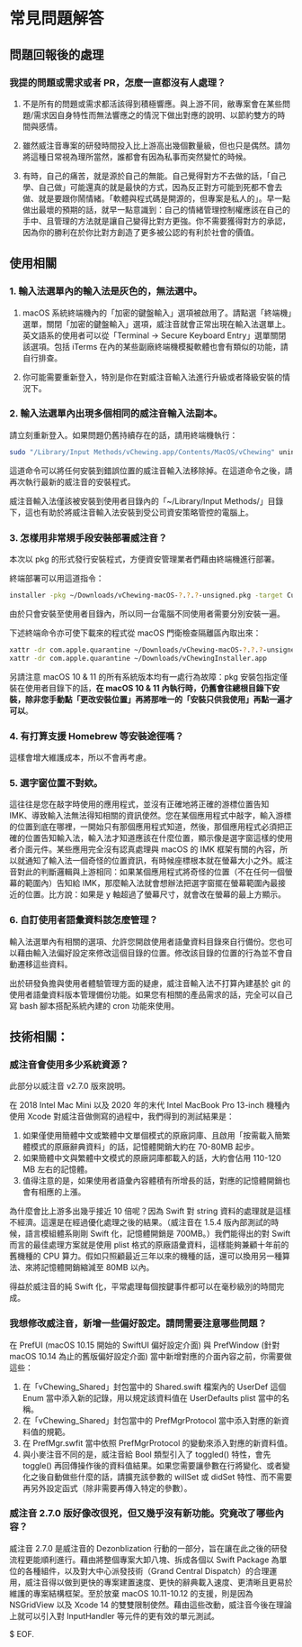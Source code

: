 # 常見問題解答

## 問題回報後的處理

### 我提的問題或需求或者 PR，怎麼一直都沒有人處理？

1. 不是所有的問題或需求都活該得到積極響應。與上游不同，敝專案會在某些問題/需求因自身特性而無法響應之的情況下做出對應的說明、以節約雙方的時間與感情。

2. 雖然威注音專案的研發時間投入比上游高出幾個數量級，但也只是偶然。請勿將這種日常視為理所當然，誰都會有因為私事而突然變忙的時候。

3. 有時，自己的痛苦，就是源於自己的無能。自己覺得對方不去做的話，「自己學、自己做」可能還真的就是最快的方式，因為反正對方可能到死都不會去做、就是要跟你鬧情緒。「軟體與程式碼是開源的，但專案是私人的」。早一點做出最壞的預期的話，就早一點意識到：自己的情緒管理控制權應該在自己的手中、且管理的方法就是讓自己變得比對方更強。你不需要獲得對方的承認，因為你的勝利在於你比對方創造了更多被公認的有利於社會的價值。

## 使用相關

### 1. 輸入法選單內的輸入法是灰色的，無法選中。

1. macOS 系統終端機內的「加密的鍵盤輸入」選項被啟用了。請點選「終端機」選單，關閉「加密的鍵盤輸入」選項，威注音就會正常出現在輸入法選單上。英文語系的使用者可以從「Terminal -> Secure Keyboard Entry」選單關閉該選項。包括 iTerms 在內的某些副廠終端機模擬軟體也會有類似的功能，請自行排查。

2. 你可能需要重新登入，特別是你在對威注音輸入法進行升級或者降級安裝的情況下。

### 2. 輸入法選單內出現多個相同的威注音輸入法副本。

請立刻重新登入。如果問題仍舊持續存在的話，請用終端機執行：

```bash
sudo "/Library/Input Methods/vChewing.app/Contents/MacOS/vChewing" uninstall
```

這道命令可以將任何安裝到錯誤位置的威注音輸入法移除掉。在這道命令之後，請再次執行最新的威注音的安裝程式。

威注音輸入法僅該被安裝到使用者目錄內的「~/Library/Input Methods/」目錄下，這也有助於將威注音輸入法安裝到受公司資安策略管控的電腦上。

### 3. 怎樣用非常規手段安裝部署威注音？

本次以 pkg 的形式發行安裝程式，方便資安管理業者們藉由終端機進行部署。

 終端部署可以用這道指令：
```bash
installer -pkg ~/Downloads/vChewing-macOS-?.?.?-unsigned.pkg -target CurrentUserHomeDirectory
```

由於只會安裝至使用者目錄內，所以同一台電腦不同使用者需要分別安裝一遍。

下述終端命令亦可使下載來的程式從 macOS 門衛檢查隔離區內取出來：
```bash
xattr -dr com.apple.quarantine ~/Downloads/vChewing-macOS-?.?.?-unsigned.pkg
xattr -dr com.apple.quarantine ~/Downloads/vChewingInstaller.app
```
另請注意 macOS 10 & 11 的所有系統版本均有一處行為故障：pkg 安裝包指定僅裝在使用者目錄下的話，**在 macOS 10 & 11
 內執行時，仍舊會往總根目錄下安裝，除非您手動點「更改安裝位置」再將那唯一的「安裝只供我使用」再點一遍才可以**。

### 4. 有打算支援 Homebrew 等安裝途徑嗎？

這樣會增大維護成本，所以不會再考慮。

### 5. 選字窗位置不對欸。

這往往是您在敲字時使用的應用程式，並沒有正確地將正確的游標位置告知 IMK、導致輸入法無法得知相關的資訊使然。您在某個應用程式中敲字，輸入游標的位置到底在哪裡，一開始只有那個應用程式知道，然後，那個應用程式必須把正確的位置告知輸入法，輸入法才知道應該在什麼位置，顯示像是選字窗這樣的使用者介面元件。某些應用完全沒有認真處理與 macOS 的 IMK 框架有關的內容，所以就通知了輸入法一個奇怪的位置資訊，有時候座標根本就在螢幕大小之外。威注音對此的判斷邏輯與上游相同：如果某個應用程式將奇怪的位置（不在任何一個螢幕的範圍內）告知給 IMK，那麼輸入法就會想辦法把選字窗擺在螢幕範圍內最接近的位置。比方說：如果是 y 軸超過了螢幕尺寸，就會改在螢幕的最上方顯示。

### 6. 自訂使用者語彙資料該怎麼管理？

輸入法選單內有相關的選項、允許您開啟使用者語彙資料目錄來自行備份。您也可以藉由輸入法偏好設定來修改這個目錄的位置。修改該目錄的位置的行為並不會自動遷移這些資料。

出於研發負擔與使用者體驗管理方面的疑慮，威注音輸入法不打算內建基於 git 的使用者語彙資料版本管理備份功能。如果您有相關的產品需求的話，完全可以自己寫 bash 腳本搭配系統內建的 cron 功能來使用。

## 技術相關：

### 威注音會使用多少系統資源？

此部分以威注音 v2.7.0 版來說明。

在 2018 Intel Mac Mini 以及 2020 年的末代 Intel MacBook Pro 13-inch 機種內使用 Xcode 對威注音做側寫的過程中，我們得到的測試結果是：

1. 如果僅使用簡體中文或繁體中文單個模式的原廠詞庫、且啟用「按需載入簡繁體模式的原廠辭典資料」的話，記憶體開銷大約在 70-80MB 起步。
2. 如果簡體中文與繁體中文模式的原廠詞庫都載入的話，大約會佔用 110-120 MB 左右的記憶體。
3. 值得注意的是，如果使用者語彙內容體積有所增長的話，對應的記憶體開銷也會有相應的上漲。

為什麼會比上游多出幾乎接近 10 倍呢？因為 Swift 對 string 資料的處理就是這樣不經濟。這還是在經過優化處理之後的結果。（威注音在 1.5.4 版內部測試的時候，語言模組體系剛剛 Swift 化，記憶體開銷是 700MB。）我們能得出的對 Swift 而言的最佳處理方案就是使用 plist 格式的原廠語彙資料，這樣能夠兼顧十年前的舊機種的 CPU 算力。假如只照顧最近三年以來的機種的話，還可以換用另一種算法、來將記憶體開銷縮減至 80MB 以內。

得益於威注音的純 Swift 化，平常處理每個按鍵事件都可以在毫秒級別的時間完成。

### 我想修改威注音，新增一些偏好設定。請問需要注意哪些問題？

在 PrefUI (macOS 10.15 開始的 SwiftUI 偏好設定介面) 與 PrefWindow (針對 macOS 10.14 為止的舊版偏好設定介面) 當中新增對應的介面內容之前，你需要做這些：

1. 在「vChewing_Shared」封包當中的 Shared.swift 檔案內的 UserDef 這個 Enum 當中添入新的記錄，用以規定該資料值在 UserDefaults plist 當中的名稱。
2. 在「vChewing_Shared」封包當中的 PrefMgrProtocol 當中添入對應的新資料值的規範。
3. 在 PrefMgr.swfit 當中依照 PrefMgrProtocol 的變動來添入對應的新資料值。
4. 與小麥注音不同的是，威注音給 Bool 類型引入了 toggled() 特性，會先 toggle() 再回傳操作後的資料值結果。如果您需要讓參數在行將變化、或者變化之後自動做些什麼的話，請擴充該參數的 willSet 或 didSet 特性、而不需要再另外設定函式（除非需要再傳入特定的參數）。

### 威注音 2.7.0 版好像改很兇，但又幾乎沒有新功能。究竟改了哪些內容？

威注音 2.7.0 是威注音的 Dezonblization 行動的一部分，旨在讓在此之後的研發流程更能順利進行。藉由將整個專案大卸八塊、拆成各個以 Swift Package 為單位的各種組件，以及對大中心派發技術（Grand Central Dispatch）的合理運用，威注音得以做到更快的專案建置速度、更快的辭典載入速度、更清晰且更易於維護的專案結構框架。至於放棄 macOS 10.11-10.12 的支援，則是因為 NSGridView 以及 Xcode 14 的雙雙限制使然。藉由這些改動，威注音今後在理論上就可以引入對 InputHandler 等元件的更有效的單元測試。

$ EOF.
